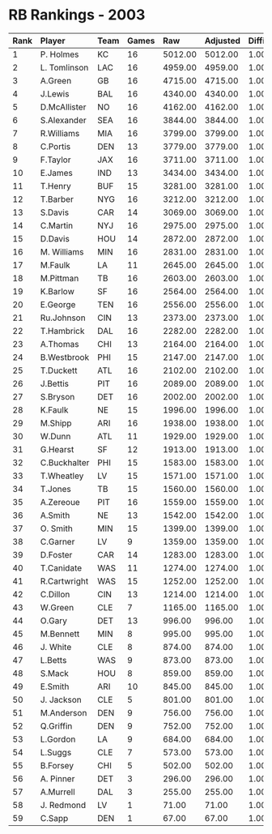 # RB Rankings - 2003

| Rank | Player       | Team | Games | Raw     | Adjusted | Difficulty | Avg/Game | Typical | Consistency | Trend    |
| :----| :------------| :----| :-----| :-------| :--------| :----------| :--------| :-------| :-----------| :--------|
| 1    | P. Holmes    | KC   | 16    | 5012.00 | 5012.00  | 1.000      | 313.25   | 320.50  | 6/2/8       | +45.4%   |
| 2    | L. Tomlinson | LAC  | 16    | 4959.00 | 4959.00  | 1.000      | 309.94   | 307.50  | 7/1/8       | +100.9%  |
| 3    | A.Green      | GB   | 16    | 4715.00 | 4715.00  | 1.000      | 294.69   | 311.00  | 9/2/5       | +55.0%   |
| 4    | J.Lewis      | BAL  | 16    | 4340.00 | 4340.00  | 1.000      | 271.25   | 258.50  | 7/1/8       | +84.0%   |
| 5    | D.McAllister | NO   | 16    | 4162.00 | 4162.00  | 1.000      | 260.12   | 260.00  | 7/4/5       | +63.1%   |
| 6    | S.Alexander  | SEA  | 16    | 3844.00 | 3844.00  | 1.000      | 240.25   | 252.50  | 7/1/8       | +59.4%   |
| 7    | R.Williams   | MIA  | 16    | 3799.00 | 3799.00  | 1.000      | 237.44   | 239.00  | 8/1/7       | +55.7%   |
| 8    | C.Portis     | DEN  | 13    | 3779.00 | 3779.00  | 1.000      | 290.69   | 287.00  | 6/1/6       | +111.7%  |
| 9    | F.Taylor     | JAX  | 16    | 3711.00 | 3711.00  | 1.000      | 231.94   | 242.00  | 10/2/4      | +64.3%   |
| 10   | E.James      | IND  | 13    | 3434.00 | 3434.00  | 1.000      | 264.15   | 245.50  | 6/0/7       | +89.6%   |
| 11   | T.Henry      | BUF  | 15    | 3281.00 | 3281.00  | 1.000      | 218.73   | 221.50  | 8/1/6       | +96.7%   |
| 12   | T.Barber     | NYG  | 16    | 3212.00 | 3212.00  | 1.000      | 200.75   | 214.00  | 6/3/7       | +74.3%   |
| 13   | S.Davis      | CAR  | 14    | 3069.00 | 3069.00  | 1.000      | 219.21   | 226.50  | 8/0/6       | +90.1%   |
| 14   | C.Martin     | NYJ  | 16    | 2975.00 | 2975.00  | 1.000      | 185.94   | 181.00  | 6/1/9       | +60.7%   |
| 15   | D.Davis      | HOU  | 14    | 2872.00 | 2872.00  | 1.000      | 205.14   | 219.00  | 9/1/4       | +130.9%  |
| 16   | M. Williams  | MIN  | 16    | 2831.00 | 2831.00  | 1.000      | 176.94   | 174.50  | 10/0/6      | +104.1%  |
| 17   | M.Faulk      | LA   | 11    | 2645.00 | 2645.00  | 1.000      | 240.45   | 251.50  | 6/1/4       | +69.7%   |
| 18   | M.Pittman    | TB   | 16    | 2603.00 | 2603.00  | 1.000      | 162.69   | 156.50  | 6/2/8       | +97.5%   |
| 19   | K.Barlow     | SF   | 16    | 2564.00 | 2564.00  | 1.000      | 160.25   | 145.50  | 9/0/7       | +174.3%  |
| 20   | E.George     | TEN  | 16    | 2556.00 | 2556.00  | 1.000      | 159.75   | 175.50  | 12/0/4      | +89.8%   |
| 21   | Ru.Johnson   | CIN  | 13    | 2373.00 | 2373.00  | 1.000      | 182.54   | 177.50  | 7/0/6       | +254.5%  |
| 22   | T.Hambrick   | DAL  | 16    | 2282.00 | 2282.00  | 1.000      | 142.62   | 149.50  | 9/2/5       | +159.9%  |
| 23   | A.Thomas     | CHI  | 13    | 2164.00 | 2164.00  | 1.000      | 166.46   | 167.50  | 7/0/6       | +147.9%  |
| 24   | B.Westbrook  | PHI  | 15    | 2147.00 | 2147.00  | 1.000      | 143.13   | 129.50  | 7/0/8       | +235.6%  |
| 25   | T.Duckett    | ATL  | 16    | 2102.00 | 2102.00  | 1.000      | 131.38   | 129.00  | 6/1/9       | +101.1%  |
| 26   | J.Bettis     | PIT  | 16    | 2089.00 | 2089.00  | 1.000      | 130.56   | 130.00  | 7/1/8       | +177.8%  |
| 27   | S.Bryson     | DET  | 16    | 2002.00 | 2002.00  | 1.000      | 125.12   | 118.00  | 7/0/9       | +134.8%  |
| 28   | K.Faulk      | NE   | 15    | 1996.00 | 1996.00  | 1.000      | 133.07   | 110.50  | 6/0/9       | +166.8%  |
| 29   | M.Shipp      | ARI  | 16    | 1938.00 | 1938.00  | 1.000      | 121.12   | 126.50  | 10/0/6      | +238.5%  |
| 30   | W.Dunn       | ATL  | 11    | 1929.00 | 1929.00  | 1.000      | 175.36   | 178.00  | 6/1/4       | INACTIVE |
| 31   | G.Hearst     | SF   | 12    | 1913.00 | 1913.00  | 1.000      | 159.42   | 153.50  | 5/3/4       | INACTIVE |
| 32   | C.Buckhalter | PHI  | 15    | 1583.00 | 1583.00  | 1.000      | 105.53   | 106.00  | 7/2/6       | +373.3%  |
| 33   | T.Wheatley   | LV   | 15    | 1571.00 | 1571.00  | 1.000      | 104.73   | 104.00  | 9/1/5       | +189.1%  |
| 34   | T.Jones      | TB   | 15    | 1560.00 | 1560.00  | 1.000      | 104.00   | 102.50  | 8/1/6       | +408.6%  |
| 35   | A.Zereoue    | PIT  | 16    | 1559.00 | 1559.00  | 1.000      | 97.44    | 110.50  | 11/1/4      | +158.4%  |
| 36   | A.Smith      | NE   | 13    | 1542.00 | 1542.00  | 1.000      | 118.62   | 119.00  | 5/2/6       | +154.1%  |
| 37   | O. Smith     | MIN  | 15    | 1399.00 | 1399.00  | 1.000      | 93.27    | 66.00   | 7/0/8       | +1444.7% |
| 38   | C.Garner     | LV   | 9     | 1359.00 | 1359.00  | 1.000      | 151.00   | 164.50  | 3/1/5       | INACTIVE |
| 39   | D.Foster     | CAR  | 14    | 1283.00 | 1283.00  | 1.000      | 91.64    | 86.00   | 8/0/6       | +375.3%  |
| 40   | T.Canidate   | WAS  | 11    | 1274.00 | 1274.00  | 1.000      | 115.82   | 110.00  | 5/0/6       | INACTIVE |
| 41   | R.Cartwright | WAS  | 15    | 1252.00 | 1252.00  | 1.000      | 83.47    | 70.50   | 7/0/8       | +245.5%  |
| 42   | C.Dillon     | CIN  | 13    | 1214.00 | 1214.00  | 1.000      | 93.38    | 75.00   | 6/1/6       | +161.1%  |
| 43   | W.Green      | CLE  | 7     | 1165.00 | 1165.00  | 1.000      | 166.43   | 173.00  | 4/0/3       | INACTIVE |
| 44   | O.Gary       | DET  | 13    | 996.00  | 996.00   | 1.000      | 76.62    | 68.50   | 5/3/5       | INACTIVE |
| 45   | M.Bennett    | MIN  | 8     | 995.00  | 995.00   | 1.000      | 124.38   | 143.50  | 5/0/3       | +104.3%  |
| 46   | J. White     | CLE  | 8     | 874.00  | 874.00   | 1.000      | 109.25   | 95.00   | 4/0/4       | +122.5%  |
| 47   | L.Betts      | WAS  | 9     | 873.00  | 873.00   | 1.000      | 97.00    | 110.00  | 4/1/4       | INACTIVE |
| 48   | S.Mack       | HOU  | 8     | 859.00  | 859.00   | 1.000      | 107.38   | 123.50  | 3/2/3       | INACTIVE |
| 49   | E.Smith      | ARI  | 10    | 845.00  | 845.00   | 1.000      | 84.50    | 74.00   | 3/0/7       | +136.7%  |
| 50   | J. Jackson   | CLE  | 5     | 801.00  | 801.00   | 1.000      | 160.20   | 154.00  | 2/0/3       | INACTIVE |
| 51   | M.Anderson   | DEN  | 9     | 756.00  | 756.00   | 1.000      | 84.00    | 98.00   | 5/1/3       | +828.0%  |
| 52   | Q.Griffin    | DEN  | 9     | 752.00  | 752.00   | 1.000      | 83.56    | 66.00   | 5/1/3       | +536.2%  |
| 53   | L.Gordon     | LA   | 9     | 684.00  | 684.00   | 1.000      | 76.00    | 71.50   | 5/0/4       | +580.0%  |
| 54   | L.Suggs      | CLE  | 7     | 573.00  | 573.00   | 1.000      | 81.86    | 72.00   | 5/0/2       | +0.0%    |
| 55   | B.Forsey     | CHI  | 5     | 502.00  | 502.00   | 1.000      | 100.40   | 93.00   | 3/0/2       | N/A      |
| 56   | A. Pinner    | DET  | 3     | 296.00  | 296.00   | 1.000      | 98.67    | 98.67   | 2/0/1       | N/A      |
| 57   | A.Murrell    | DAL  | 3     | 255.00  | 255.00   | 1.000      | 85.00    | 85.00   | 1/1/1       | INACTIVE |
| 58   | J. Redmond   | LV   | 1     | 71.00   | 71.00    | 1.000      | 71.00    | 71.00   | 0/1/0       | N/A      |
| 59   | C.Sapp       | DEN  | 1     | 67.00   | 67.00    | 1.000      | 67.00    | 67.00   | 0/1/0       | N/A      |

